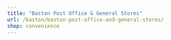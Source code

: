 ```yaml
---
title: "Baston Post Office & General Stores"
url: /baston/baston-post-office-and-general-stores/
shop: convenience
---
```

